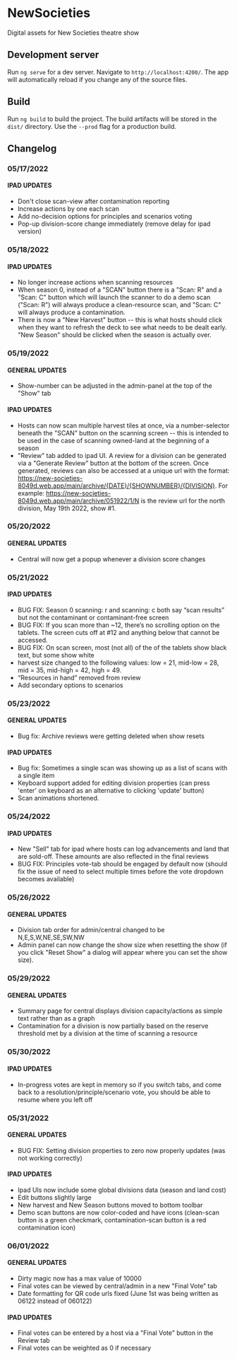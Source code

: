 # NewSocieties

Digital assets for New Societies theatre show

## Development server

Run `ng serve` for a dev server. Navigate to `http://localhost:4200/`. The app will automatically reload if you change any of the source files.

## Build

Run `ng build` to build the project. The build artifacts will be stored in the `dist/` directory. Use the `--prod` flag for a production build.

## Changelog
### 05/17/2022
#### IPAD UPDATES
* Don't close scan-view after contamination reporting
* Increase actions by one each scan
* Add no-decision options for principles and scenarios voting
* Pop-up division-score change immediately (remove delay for ipad version)

### 05/18/2022
#### IPAD UPDATES
* No longer increase actions when scanning resources
* When season 0, instead of a "SCAN" button there is a "Scan: R" and a "Scan: C" button which will launch the scanner to do a demo scan ("Scan: R") will always produce a clean-resource scan, and "Scan: C" will always produce a contamination.
* There is now a "New Harvest" button -- this is what hosts should click when they want to refresh the deck to see what needs to be dealt early. "New Season" should be clicked when the season is actually over.

### 05/19/2022
#### GENERAL UPDATES
* Show-number can be adjusted in the admin-panel at the top of the "Show" tab

#### IPAD UPDATES
* Hosts can now scan multiple harvest tiles at once, via a number-selector beneath the "SCAN" button on the scanning screen -- this is intended to be used in the case of scanning owned-land at the beginning of a season
* "Review" tab added to ipad UI. A review for a division can be generated via a "Generate Review" button at the bottom of the screen. Once generated, reviews can also be accessed at a unique url with the format: https://new-societies-8049d.web.app/main/archive/{DATE}/{SHOWNUMBER}/{DIVISION}. For example: https://new-societies-8049d.web.app/main/archive/051922/1/N is the review url for the north division, May 19th 2022, show #1.

### 05/20/2022
#### GENERAL UPDATES
* Central will now get a popup whenever a division score changes

### 05/21/2022
#### IPAD UPDATES
* BUG FIX: Season 0 scanning: r and scanning: c both say “scan results” but not the contaminant or contaminant-free screen 
* BUG FIX: If you scan more than ~12, there’s no scrolling option on the tablets. The screen cuts off at #12 and anything below that cannot be accessed.
* BUG FIX: On scan screen, most (not all) of the of the tablets show black text, but some show white
* harvest size changed to the following values:  low = 21, mid-low = 28, mid = 35, mid-high = 42, high = 49. 
* “Resources in hand” removed from review
* Add secondary options to scenarios

### 05/23/2022
#### GENERAL UPDATES
* Bug fix: Archive reviews were getting deleted when show resets

#### IPAD UPDATES
* Bug fix: Sometimes a single scan was showing up as a list of scans with a single item
* Keyboard support added for editing division properties (can press 'enter' on keyboard as an alternative to clicking 'update' button)
* Scan animations shortened.

### 05/24/2022
#### IPAD UPDATES
* New "Sell" tab for ipad where hosts can log advancements and land that are sold-off. These amounts are also reflected in the final reviews
* BUG FIX: Principles vote-tab should be engaged by default now (should fix the issue of need to select multiple times before the vote dropdown becomes available)

### 05/26/2022
#### GENERAL UPDATES
* Division tab order for admin/central changed to be N,E,S,W,NE,SE,SW,NW 
* Admin panel can now change the show size when resetting the show (if you click "Reset Show" a dialog will appear where you can set the show size).

### 05/29/2022
#### GENERAL UPDATES
* Summary page for central displays division capacity/actions as simple text rather than as a graph
* Contamination for a division is now partially based on the reserve threshold met by a division at the time of scanning a resource

### 05/30/2022
#### IPAD UPDATES
* In-progress votes are kept in memory so if you switch tabs, and come back to a resolution/principle/scenario vote, you should be able to resume where you left off

### 05/31/2022
#### GENERAL UPDATES
* BUG FIX: Setting division properties to zero now properly updates (was not working correctly)
#### IPAD UPDATES
* Ipad UIs now include some global divisions data (season and land cost)
* Edit buttons slightly large
* New harvest and New Season buttons moved to bottom toolbar
* Demo scan buttons are now color-coded and have icons (clean-scan button is a green checkmark, contamination-scan button is a red contamination icon)

### 06/01/2022
#### GENERAL UPDATES
* Dirty magic now has a max value of 10000
* Final votes can be viewed by central/admin in a new "Final Vote" tab
* Date formatting for QR code urls fixed (June 1st was being written as 06122 instead of 060122)
#### IPAD UPDATES
* Final votes can be entered by a host via a "Final Vote" button in the Review tab
* Final votes can be weighted as 0 if necessary